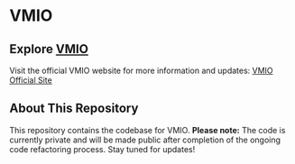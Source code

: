 # VMIO

## Explore [VMIO](https://vmio.vip/)

Visit the official VMIO website for more information and updates:
[VMIO Official Site](https://vmio.vip/)

## About This Repository

This repository contains the codebase for VMIO. **Please note:** The code is currently private and will be made public after completion of the ongoing code refactoring process. Stay tuned for updates!

